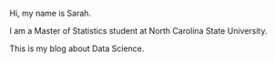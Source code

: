Hi, my name is Sarah.

I am a Master of Statistics student at North Carolina State University.

This is my blog about Data Science.
